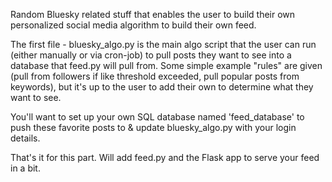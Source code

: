 Random Bluesky related stuff that enables the user to build their own personalized social media algorithm to build their own feed.

The first file - bluesky_algo.py is the main algo script that the user can run (either manually or via cron-job) to pull posts they want to see into a database that feed.py will pull from.
Some simple example "rules" are given (pull from followers if like threshold exceeded, pull popular posts from keywords), but it's up to the user to add their own to determine what they want to see.

You'll want to set up your own SQL database named 'feed_database' to push these favorite posts to & update bluesky_algo.py with your login details. 

That's it for this part. Will add feed.py and the Flask app to serve your feed in a bit. 
